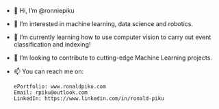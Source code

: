 - 👋 Hi, I’m @ronniepiku
- 👀 I’m interested in machine learning, data science and robotics.
- 🌱 I’m currently learning how to use computer vision to carry out event classification and indexing!
- 💞️ I’m looking to contribute to cutting-edge Machine Learning projects.
- 📫 You can reach me on:

      ePortfolio: www.ronaldpiku.com
      Email: rpiku@outlook.com
      LinkedIn: https://www.linkedin.com/in/ronald-piku

<!---
ronniepiku/ronniepiku is a ✨ special ✨ repository because its `README.md` (this file) appears on your GitHub profile.
You can click the Preview link to take a look at your changes.
--->
